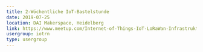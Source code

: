 ```yaml
---
title: 2-Wöchentliche IoT-Bastelstunde
date: 2019-07-25
location: DAI Makerspace, Heidelberg
link: https://www.meetup.com/Internet-of-Things-IoT-LoRaWan-Infrastruktur-4-RheinNeckar/events/htcqhqyzkbhc/
usergroup: iotrn
type: usergroup
---
```

